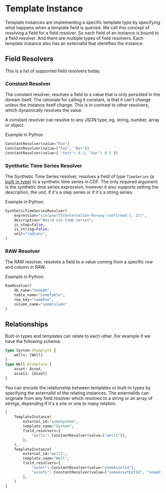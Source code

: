 # Template Instance
Template instances are implementing a specific template type by specifying what happens when a template field is queried. We call this concept of resolving a field for a field resolver. So each field of an instance is bound to a field resolver. And there are multiple types of field resolvers. Each template instance also has an externalId that identifies the instance.

## Field Resolvers
This is a list of supported field resolvers today.

### Constant Resolver
The constant resolver, resolves a field to a value that is only persisted in the domain itself. The rationale for calling it constant, is that it can't change unless the instance itself change. This is in contrast to other resolvers, which dynamically resolves the value.

A constant resolver can resolve to any JSON type, eg. string, number, array or object.

Example in Python
```python
ConstantResolver(value="Foo")
ConstantResolver(value=["Foo", "Bar"])
ConstantResolver(value={ "test": 0.2, "bar": 0.5 })
```

### Synthetic Time Series Resolver
The Synthetic Time Series resolver, resolves a field of type `TimeSeries` (a [built-in type](./built-in-schema.md)) to a synthetic time series in CDF. The only required argument is the synthetic time series expression, however it also supports setting the description, the unit, if it's a step series or if it's a string series.

Example in Python:
```python
SyntheticTimeSeriesResolver(
    expression="sin(pow(TS{externalId='Norway_confirmed'}, 2))",
    description="Weird sin time series",
    is_step=False,
    is_string=False,
    unit="radians",
)
```

### RAW Resolver
The RAW resolver, resolves a field to a value coming from a specific row and column in RAW.

Example in Python:
```python
RawResolver(
    db_name="SomeDb",
    table_name="SomeTable",
    row_key="someRow",
    column_name="someColumn"
)
```

## Relationships
Built-in types and templates can relate to each other.
For example if we have the following schema:
```graphql
type System @template {
    wells: [Well]
}
type Well @template {
    asset: Asset,
    assets: [Asset]
}
```

You can encode the relationship between templates or built-in types by specifying the externalId of the relating instances.
The externalIds can originate from any field resolver which resolves to a string or an array of strings, depending if it's a one or one to many relation.

```python
[
    TemplateInstance(
        external_id="someSystem",
        template_name="System",
        field_resolvers={
            "wells": ConstantResolver(value=["well1"]),
        },
    ),
    TemplateInstance(
        external_id="well1",
        template_name="Well",
        field_resolvers={
            "asset": ConstantResolver(value="someAssetId"),
            "assets": ConstantResolver(value=["someAssetExtId", "someOtherAssetExtId"]),
        },
    )
]
```
